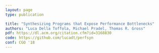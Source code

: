 ```yaml
---
layout: page
type: publication

title: "Synthesizing Programs that Expose Performance Bottlenecks"
authors: "Luca Della Toffola, Michael Pradel, Thomas R. Gross"
pdf: https://dl.acm.org/citation.cfm?id=3168830
code: https://github.com/lucadt/perfsyn
conf: CGO '18
---
```



